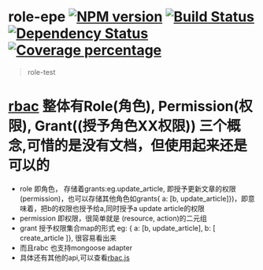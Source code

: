 # role-epe [![NPM version][npm-image]][npm-url] [![Build Status][travis-image]][travis-url] [![Dependency Status][daviddm-image]][daviddm-url] [![Coverage percentage][coveralls-image]][coveralls-url]
> role-test

# [rbac](https://github.com/seeden/rbac) 整体有Role(角色), Permission(权限), Grant((授予角色XX权限)) 三个概念,可惜的是没有文档，但使用起来还是可以的
* role 即角色， 存储着grants:eg.update_article, 即授予更新文章的权限(permission)，也可以存储其他角色如grants{ a: [b, update\_article]})，即意味着，把b的权限也授予给a,同时授予a update article的权限
* permission 即权限，很简单就是 (resource, action)的二元组
* grant 授予权限集合map的形式 eg: { a: [b, update\_article], b: [ create_article ]}, 很容易看出来
* 而且rabc 也支持mongoose adapter
* 具体还有其他的api,可以查看[rbac.js](https://github.com/seeden/rbac/blob/master/src/RBAC.js)


[npm-image]: https://badge.fury.io/js/role-epe.svg
[npm-url]: https://npmjs.org/package/role-epe
[travis-image]: https://travis-ci.org/sensoroDj/role-epe.svg?branch=master
[travis-url]: https://travis-ci.org/sensoroDj/role-epe
[daviddm-image]: https://david-dm.org/sensoroDj/role-epe.svg?theme=shields.io
[daviddm-url]: https://david-dm.org/sensoroDj/role-epe
[coveralls-image]: https://coveralls.io/repos/sensoroDj/role-epe/badge.svg
[coveralls-url]: https://coveralls.io/r/sensoroDj/role-epe
